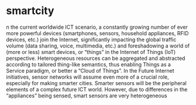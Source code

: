 # smartcity
n the current worldwide ICT scenario, a constantly growing number of ever more powerful devices (smartphones, sensors, household appliances, RFID devices, etc.) join the Internet, significantly impacting the global traffic volume (data sharing, voice, multimedia, etc.) and foreshadowing a world of (more or less) smart devices, or “things” in the Internet of Things (IoT) perspective. Heterogeneous resources can be aggregated and abstracted according to tailored thing-like semantics, thus enabling Things as a Service paradigm, or better a “Cloud of Things”. In the Future Internet initiatives, sensor networks will assume even more of a crucial role, especially for making smarter cities. Smarter sensors will be the peripheral elements of a complex future ICT world. However, due to differences in the “appliances” being sensed, smart sensors are very heterogeneous 
